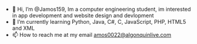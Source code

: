 - 👋 Hi, I’m @Jamos159, Im a computer engineering student, im interested in app development and website design and devlopment
- 🌱 I’m currently learning Python, Java, C#, C, JavaScript, PHP, HTML5 and XML
- 📫 How to reach me at my email amos0022@algonquinlive.com 

<!---
Jamos159/Jamos159 is a ✨ special ✨ repository because its `README.md` (this file) appears on your GitHub profile.
You can click the Preview link to take a look at your changes.
--->
